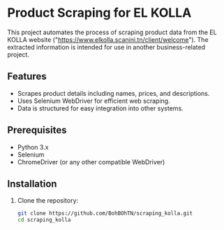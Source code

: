 # Product Scraping for EL KOLLA

This project automates the process of scraping product data from the EL KOLLA website ("https://www.elkolla.scanini.tn/client/welcome"). The extracted information is intended for use in another business-related project.

## Features
- Scrapes product details including names, prices, and descriptions.
- Uses Selenium WebDriver for efficient web scraping.
- Data is structured for easy integration into other systems.

## Prerequisites
- Python 3.x
- Selenium
- ChromeDriver (or any other compatible WebDriver)

## Installation

1. Clone the repository:
   ```bash
   git clone https://github.com/BohBOhTN/scraping_kolla.git
   cd scraping_kolla
